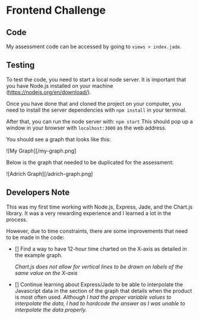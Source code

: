 # Frontend Challenge

## Code

My assessment code can be accessed by going to `views > index.jade`.

## Testing

To test the code, you need to start a local node server. It is important that you have Node.js installed on your machine (https://nodejs.org/en/download/).


Once you have done that and cloned the project on your computer, you need to install the server dependencies with  `npm install` in your terminal.


After that, you can run the node server with:
`npm start`
This should pop up a window in your browser with `localhost:3000` as the web address.


You should see a graph that looks like this:

![My Graph][/my-graph.png]


Below is the graph that needed to be duplicated for the assessment:

![Adrich Graph][/adrich-graph.png]


## Developers Note

This was my first time working with Node.js, Express, Jade, and the Chart.js library. It was a very rewarding experience and I learned a lot in the process.


However, due to time constraints, there are some improvements that need to be made in the code:

- [] Find a way to have 12-hour time charted on the X-axis as detailed in the example graph.
     
    *Chart.js does not allow for vertical lines to be drawn on labels of the same value on the X-axis*
- [] Continue learning about Express/Jade to be able to interpolate the Javascript data in the section of the graph that details when the product is most often used.
    *Although I had the proper variable values to interpolate the data, I had to hardcode the answer as I was unable to interpolate the data properly.*
